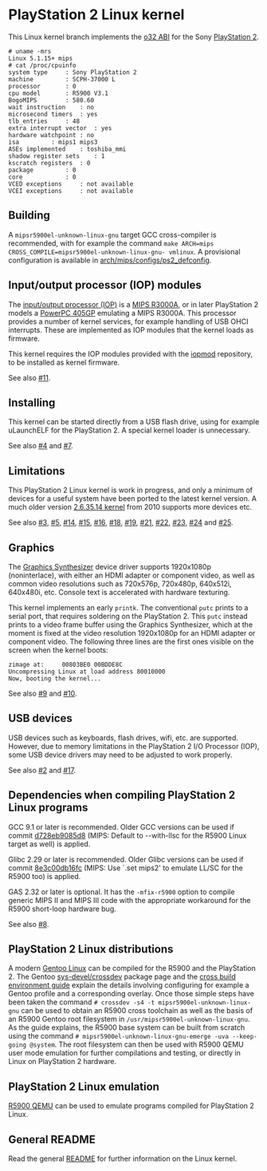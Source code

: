 # PlayStation 2 Linux kernel

This Linux kernel branch implements the [o32 ABI](https://www.linux-mips.org/wiki/MIPS_ABI_History) for the Sony [PlayStation 2](https://en.wikipedia.org/wiki/PlayStation_2).

```
# uname -mrs
Linux 5.1.15+ mips
# cat /proc/cpuinfo
system type		: Sony PlayStation 2
machine			: SCPH-37000 L
processor		: 0
cpu model		: R5900 V3.1
BogoMIPS		: 580.60
wait instruction	: no
microsecond timers	: yes
tlb_entries		: 48
extra interrupt vector	: yes
hardware watchpoint	: no
isa			: mips1 mips3
ASEs implemented	: toshiba_mmi
shadow register sets	: 1
kscratch registers	: 0
package			: 0
core			: 0
VCED exceptions		: not available
VCEI exceptions		: not available
```

## Building

A `mipsr5900el-unknown-linux-gnu` target GCC cross-compiler is recommended, with for example the command `make ARCH=mips CROSS_COMPILE=mipsr5900el-unknown-linux-gnu- vmlinux`. A provisional configuration is available in [arch/mips/configs/ps2_defconfig](arch/mips/configs/ps2_defconfig).

## Input/output processor (IOP) modules

The [input/output processor (IOP)](https://en.wikipedia.org/wiki/PlayStation_2_technical_specifications#I/O_processor) is a [MIPS R3000A](https://en.wikipedia.org/wiki/R3000), or in later PlayStation 2 models a [PowerPC 405GP](https://en.wikipedia.org/wiki/PowerPC_400#PowerPC_405) emulating a MIPS R3000A. This processor provides a number of kernel services, for example handling of USB OHCI interrupts. These are implemented as IOP modules that the kernel loads as firmware.

This kernel requires the IOP modules provided with the [iopmod](https://github.com/frno7/iopmod) repository, to be installed as kernel firmware.

See also [#11](https://github.com/frno7/linux/issues/11).

## Installing

This kernel can be started directly from a USB flash drive, using for example uLaunchELF for the PlayStation 2. A special kernel loader is unnecessary.

See also [#4](https://github.com/frno7/linux/issues/4) and [#7](https://github.com/frno7/linux/issues/7).

## Limitations

This PlayStation 2 Linux kernel is work in progress, and only a minimum of devices for a useful system have been ported to the latest kernel version. A much older version [2.6.35.14 kernel](https://github.com/frno7/linux/tree/ps2-v2.6.35.14) from 2010 supports more devices etc.

See also [#3](https://github.com/frno7/linux/issues/3), [#5](https://github.com/frno7/linux/issues/5), [#14](https://github.com/frno7/linux/issues/14), [#15](https://github.com/frno7/linux/issues/15), [#16](https://github.com/frno7/linux/issues/16), [#18](https://github.com/frno7/linux/issues/18), [#19](https://github.com/frno7/linux/issues/19), [#21](https://github.com/frno7/linux/issues/21), [#22](https://github.com/frno7/linux/issues/22), [#23](https://github.com/frno7/linux/issues/23), [#24](https://github.com/frno7/linux/issues/24) and [#25](https://github.com/frno7/linux/issues/25).

## Graphics

The [Graphics Synthesizer](https://en.wikipedia.org/wiki/PlayStation_2_technical_specifications#Graphics_processing_unit) device driver supports 1920x1080p (noninterlace), with either an HDMI adapter or component video, as well as common video resolutions such as 720x576p, 720x480p, 640x512i, 640x480i, etc. Console text is accelerated with hardware texturing.

This kernel implements an early `printk`. The conventional `putc` prints to a serial port, that requires soldering on the PlayStation 2. This `putc` instead prints to a video frame buffer using the Graphics Synthesizer, which at the moment is fixed at the video resolution 1920x1080p for an HDMI adapter or component video. The following three lines are the first ones visible on the screen when the kernel boots:

```
zimage at:     00803BE0 00BDDE8C
Uncompressing Linux at load address 80010000
Now, booting the kernel...
```

See also [#9](https://github.com/frno7/linux/issues/9) and [#10](https://github.com/frno7/linux/issues/10).

## USB devices

USB devices such as keyboards, flash drives, wifi, etc. are supported. However, due to memory limitations in the PlayStation 2 I/O Processor (IOP), some USB device drivers may need to be adjusted to work properly.

See also [#2](https://github.com/frno7/linux/issues/2) and
[#17](https://github.com/frno7/linux/issues/17).

## Dependencies when compiling PlayStation 2 Linux programs

GCC 9.1 or later is recommended. Older GCC versions can be used if commit [d728eb9085d8](https://gcc.gnu.org/git/?p=gcc.git;a=commit;h=d728eb9085d8) (MIPS: Default to --with-llsc for the R5900 Linux target as well) is applied.

Glibc 2.29 or later is recommended. Older Glibc versions can be used if commit [8e3c00db16fc](https://sourceware.org/git/?p=glibc.git;a=commit;h=8e3c00db16fc) (MIPS: Use `.set mips2' to emulate LL/SC for the R5900 too) is applied.

GAS 2.32 or later is optional. It has the `-mfix-r5900` option to compile generic MIPS II and MIPS III code with the appropriate workaround for the R5900 short-loop hardware bug.

See also [#8](https://github.com/frno7/linux/issues/8).

## PlayStation 2 Linux distributions

A modern [Gentoo Linux](https://gentoo.org/) can be compiled for the R5900 and the PlayStation 2. The Gentoo [sys-devel/crossdev](https://wiki.gentoo.org/wiki/Crossdev) package page and the [cross build environment guide](https://wiki.gentoo.org/wiki/Cross_build_environment) explain the details involving configuring for example a Gentoo profile and a corresponding overlay. Once those simple steps have been taken the command `# crossdev -s4 -t mipsr5900el-unknown-linux-gnu` can be used to obtain an R5900 cross toolchain as well as the basis of an R5900 Gentoo root filesystem in `/usr/mipsr5900el-unknown-linux-gnu`. As the guide explains, the R5900 base system can be built from scratch using the command `# mipsr5900el-unknown-linux-gnu-emerge -uva --keep-going @system`. The root filesystem can then be used with R5900 QEMU user mode emulation for further compilations and testing, or directly in Linux on PlayStation 2 hardware.

## PlayStation 2 Linux emulation

[R5900 QEMU](https://github.com/frno7/qemu) can be used to emulate programs compiled for PlayStation 2 Linux.

## General README

Read the general [README](README) for further information on the Linux kernel.
